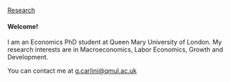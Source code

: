 [Research](research.md)

#### Welcome!

I am an Economics PhD student at Queen Mary University of London. 
My research interests are in Macroeconomics, Labor Economics, Growth and Development.

You can contact me at g.carlini@qmul.ac.uk

